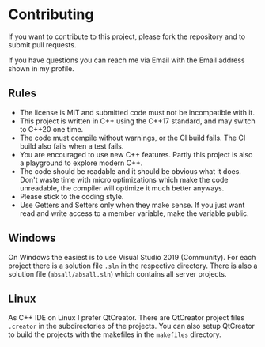 # Contributing

If you want to contribute to this project, please fork the repository and to
submit pull requests.

If you have questions you can reach me via Email with the Email address shown in
my profile.

## Rules

* The license is MIT and submitted code must not be incompatible with it.
* This project is written in C++ using the C++17 standard, and may switch to C++20
one time.
* The code must compile without warnings, or the CI build fails. The CI build also
fails when a test fails.
* You are encouraged to use new C++ features. Partly this project is also a playground
to explore modern C++.
* The code should be readable and it should be obvious what it does. Don't waste 
time with micro optimizations which make the code unreadable, the compiler will
optimize it much better anyways.
* Please stick to the coding style.
* Use Getters and Setters only when they make sense. If you just want read and
write access to a member variable, make the variable public.

## Windows

On Windows the easiest is to use Visual Studio 2019 (Community). For each project
there is a solution file `.sln` in the respective directory. There is also
a solution file (`absall/absall.sln`) which contains all server projects.

## Linux

As C++ IDE on Linux I prefer QtCreator. There are QtCreator project
files `.creator` in the subdirectories of the projects. You can also setup
QtCreator to build the projects with the makefiles in the `makefiles` directory.
